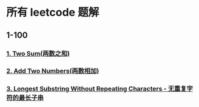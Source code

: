 # 所有 leetcode 题解

## 1-100
### [1. Two Sum(两数之和)](./1-100/1-two-sum.md)

### [2. Add Two Numbers(两数相加)](./1-100/2-add-two-numbers.md)

### [3. Longest Substring Without Repeating Characters - 无重复字符的最长子串](./1-100/3-longest-substring-without-repeating-characters)